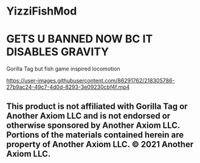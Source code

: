 # YizziFishMod
# GETS U BANNED NOW BC IT DISABLES GRAVITY
Gorilla Tag but fish game inspired locomotion



https://user-images.githubusercontent.com/86291762/218305786-27b9ac24-49c7-4d0d-8293-3e09230cbf4f.mp4

## **This product is not affiliated with Gorilla Tag or Another Axiom LLC and is not endorsed or otherwise sponsored by Another Axiom LLC. Portions of the materials contained herein are property of Another Axiom LLC. © 2021 Another Axiom LLC.**
